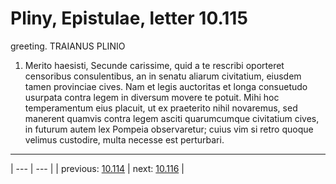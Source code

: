 # Pliny, Epistulae, letter 10.115

greeting. TRAIANUS PLINIO



1. Merito haesisti, Secunde carissime, quid a te rescribi oporteret censoribus consulentibus, an <manere deberent> in senatu aliarum civitatium, eiusdem tamen provinciae cives. Nam et legis auctoritas et longa consuetudo usurpata contra legem in diversum movere te potuit. Mihi hoc temperamentum eius placuit, ut ex praeterito nihil novaremus, sed manerent quamvis contra legem asciti quarumcumque civitatium cives, in futurum autem lex Pompeia observaretur; cuius vim si retro quoque velimus custodire, multa necesse est perturbari.



---

| --- | --- |
| previous: [10.114](../10.114/) | next: [10.116](../10.116/) |